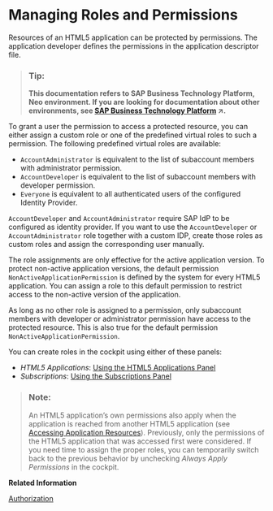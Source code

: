 <!-- loiod128e6796cf94bb187d4bbf69419e2f5 -->

# Managing Roles and Permissions

Resources of an HTML5 application can be protected by permissions. The application developer defines the permissions in the application descriptor file.

> ### Tip:  
> **This documentation refers to SAP Business Technology Platform, Neo environment. If you are looking for documentation about other environments, see [SAP Business Technology Platform](https://help.sap.com/viewer/65de2977205c403bbc107264b8eccf4b/Cloud/en-US/6a2c1ab5a31b4ed9a2ce17a5329e1dd8.html "SAP Business Technology Platform (SAP BTP) is an integrated offering comprised of four technology portfolios: database and data management, application development and integration, analytics, and intelligent technologies. The platform offers users the ability to turn data into business value, compose end-to-end business processes, and build and extend SAP applications quickly.") :arrow_upper_right:.**

To grant a user the permission to access a protected resource, you can either assign a custom role or one of the predefined virtual roles to such a permission. The following predefined virtual roles are available:

-   `AccountAdministrator` is equivalent to the list of subaccount members with administrator permission.
-   `AccountDeveloper` is equivalent to the list of subaccount members with developer permission.
-   `Everyone` is equivalent to all authenticated users of the configured Identity Provider.

`AccountDeveloper` and `AccountAdministrator` require SAP IdP to be configured as identity provider. If you want to use the `AccountDeveloper` or `AccountAdministrator` role together with a custom IDP, create those roles as custom roles and assign the corresponding user manually.

The role assignments are only effective for the active application version. To protect non-active application versions, the default permission `NonActiveApplicationPermission` is defined by the system for every HTML5 application. You can assign a role to this default permission to restrict access to the non-active version of the application.

As long as no other role is assigned to a permission, only subaccount members with developer or administrator permission have access to the protected resource. This is also true for the default permission `NonActiveApplicationPermission`.

You can create roles in the cockpit using either of these panels:

-   *HTML5 Applications*: [Using the HTML5 Applications Panel](using-the-html5-applications-panel-e302036.md)
-   *Subscriptions*: [Using the Subscriptions Panel](using-the-subscriptions-panel-f4737cf.md)

> ### Note:  
> An HTML5 application’s own permissions also apply when the application is reached from another HTML5 application \(see [Accessing Application Resources](../30-development-neo/accessing-application-resources-152cb75.md)\). Previously, only the permissions of the HTML5 application that was accessed first were considered. If you need time to assign the proper roles, you can temporarily switch back to the previous behavior by unchecking *Always Apply Permissions* in the cockpit.

**Related Information**  


[Authorization](../30-development-neo/authorization-a139548.md "To enforce authorization for an HTML5 application, permissions can be added to application paths.")

